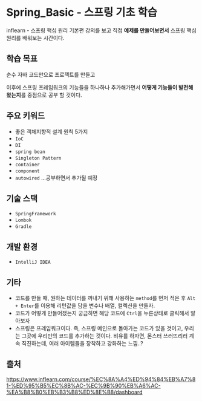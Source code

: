 # Spring_Basic - 스프링 기초 학습

inflearn - 스프링 핵심 원리 기본편 강의를 보고 직접 **예제를 만들어보면서** 스프링 핵심 원리를 배워보는 시간이다.

## 학습 목표

순수 자바 코드만으로 프로젝트를 만들고

이후에 스프링 프레임워크의 기능들을 하나하나 추가해가면서 **어떻게 기능들이 발전해왔는지**를 중점으로 공부 할 것이다.

## 주요 키워드

- 좋은 객체지향적 설계 원칙 5가지
- `IoC`
- `DI`
- `spring bean`
- `Singleton Pattern`
- `container`
- `component`
- `autowired`
...공부하면서 추가될 예정

## 기술 스택

- `SpringFramework`
- `Lombok`
- `Gradle`

## 개발 환경

- `IntelliJ IDEA`

## 기타

- 코드를 만들 때, 원하는 데이터를 꺼내기 위해 사용하는  `method`를 먼저 적은 후 `Alt + Enter`를 이용해 리턴값을 담을 변수나 배열, 컬렉션을 만들자.
- 코드가 어떻게 만들어졌는지 궁금하면 해당 코드에 `Ctrl`을 누른상태로 클릭해서 알아보자
- 스프링은 프레임워크이다. 즉, 스프링 메인으로 돌아가는 코드가 있을 것이고, 우리는 그곳에 우리만의 코드를 추가하는 것이다. 비유를 하자면, 몬스터 쓰러뜨리러 계속 직진하는데, 여러 아이템들을 장착하고 강화하는 느낌..?

## 출처

https://www.inflearn.com/course/%EC%8A%A4%ED%94%84%EB%A7%81-%ED%95%B5%EC%8B%AC-%EC%9B%90%EB%A6%AC-%EA%B8%B0%EB%B3%B8%ED%8E%B8/dashboard
